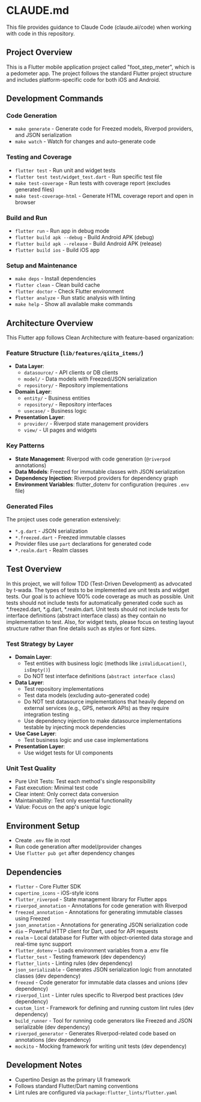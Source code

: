 # CLAUDE.md

This file provides guidance to Claude Code (claude.ai/code) when working with code in this repository.

## Project Overview
This is a Flutter mobile application project called "foot_step_meter", which is a pedometer app.
The project follows the standard Flutter project structure and includes platform-specific code for both iOS and Android.

## Development Commands

### Code Generation
- `make generate` - Generate code for Freezed models, Riverpod providers, and JSON serialization
- `make watch` - Watch for changes and auto-generate code

### Testing and Coverage
- `flutter test` - Run unit and widget tests
- `flutter test test/widget_test.dart` - Run specific test file
- `make test-coverage` - Run tests with coverage report (excludes generated files)
- `make test-coverage-html` - Generate HTML coverage report and open in browser

### Build and Run
- `flutter run` - Run app in debug mode
- `flutter build apk --debug` - Build Android APK (debug)
- `flutter build apk --release` - Build Android APK (release)
- `flutter build ios` - Build iOS app

### Setup and Maintenance
- `make deps` - Install dependencies
- `flutter clean` - Clean build cache
- `flutter doctor` - Check Flutter environment
- `flutter analyze` - Run static analysis with linting
- `make help` - Show all available make commands

## Architecture Overview
This Flutter app follows Clean Architecture with feature-based organization:

### Feature Structure (`lib/features/qiita_items/`)
- **Data Layer**:
    - `datasource/` - API clients or DB clients
    - `model/` - Data models with Freezed/JSON serialization 
    - `repository/` - Repository implementations
- **Domain Layer**:
    - `entity/` - Business entities
    - `repository/` - Repository interfaces
    - `usecase/` - Business logic
- **Presentation Layer**:
    - `provider/` - Riverpod state management providers
    - `view/` - UI pages and widgets

### Key Patterns
- **State Management**: Riverpod with code generation (`@riverpod` annotations)
- **Data Models**: Freezed for immutable classes with JSON serialization
- **Dependency Injection**: Riverpod providers for dependency graph
- **Environment Variables**: flutter_dotenv for configuration (requires `.env` file)

### Generated Files
The project uses code generation extensively:
- `*.g.dart` - JSON serialization
- `*.freezed.dart` - Freezed immutable classes
- Provider files use `part` declarations for generated code
- `*.realm.dart` - Realm classes

## Test Overview
In this project, we will follow TDD (Test-Driven Development) as advocated by t-wada.
The types of tests to be implemented are unit tests and widget tests.
Our goal is to achieve 100% code coverage as much as possible.
Unit tests should not include tests for automatically generated code such as *.freezed.dart, *.g.dart, *.realm.dart.
Unit tests should not include tests for interface definitions (abstract interface class) as they contain no implementation to test.
Also, for widget tests, please focus on testing layout structure rather than fine details such as styles or font sizes.

### Test Strategy by Layer
- **Domain Layer**: 
  - Test entities with business logic (methods like `isValidLocation()`, `isEmpty()`)
  - Do NOT test interface definitions (`abstract interface class`)
- **Data Layer**: 
  - Test repository implementations
  - Test data models (excluding auto-generated code)
  - Do NOT test datasource implementations that heavily depend on external services (e.g., GPS, network APIs) as they require integration testing
  - Use dependency injection to make datasource implementations testable by injecting mock dependencies
- **Use Case Layer**: 
  - Test business logic and use case implementations
- **Presentation Layer**: 
  - Use widget tests for UI components

### Unit Test Quality
- Pure Unit Tests: Test each method's single responsibility
- Fast execution: Minimal test code
- Clear intent: Only correct data conversion
- Maintainability: Test only essential functionality
- Value: Focus on the app's unique logic

## Environment Setup
- Create `.env` file in root
- Run code generation after model/provider changes
- Use `flutter pub get` after dependency changes

## Dependencies
- `flutter` - Core Flutter SDK
- `cupertino_icons` - iOS-style icons
- `flutter_riverpod` - State management library for Flutter apps
- `riverpod_annotation` - Annotations for code generation with Riverpod
- `freezed_annotation` - Annotations for generating immutable classes using Freezed
- `json_annotation` - Annotations for generating JSON serialization code
- `dio` – Powerful HTTP client for Dart, used for API requests
- `realm` – Local database for Flutter with object-oriented data storage and real-time sync support
- `flutter_dotenv` – Loads environment variables from a .env file
- `flutter_test` - Testing framework (dev dependency)
- `flutter_lints` - Linting rules (dev dependency)
- `json_serializable` - Generates JSON serialization logic from annotated classes (dev dependency)
- `freezed` - Code generator for immutable data classes and unions (dev dependency)
- `riverpod_lint` - Linter rules specific to Riverpod best practices (dev dependency)
- `custom_lint` - Framework for defining and running custom lint rules (dev dependency)
- `build_runner` - Tool for running code generators like Freezed and JSON serializable (dev dependency)
- `riverpod_generator` - Generates Riverpod-related code based on annotations (dev dependency)
- `mockito` - Mocking framework for writing unit tests (dev dependency)

## Development Notes
- Cupertino Design as the primary UI framework
- Follows standard Flutter/Dart naming conventions
- Lint rules are configured via `package:flutter_lints/flutter.yaml`